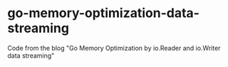 # go-memory-optimization-data-streaming
Code from the blog "Go Memory Optimization by io.Reader and io.Writer data streaming"
